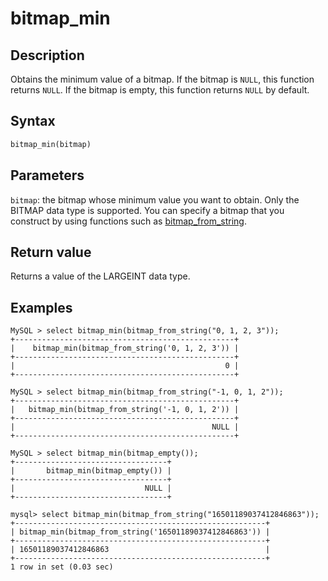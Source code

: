 # bitmap_min

## Description

Obtains the minimum value of a bitmap. If the bitmap is `NULL`, this function returns `NULL`. If the bitmap is empty, this function returns `NULL` by default.

## Syntax

```Haskell
bitmap_min(bitmap)
```

## Parameters

`bitmap`: the bitmap whose minimum value you want to obtain. Only the BITMAP data type is supported. You can specify a bitmap that you construct by using functions such as [bitmap_from_string](bitmap_from_string.md).

## Return value

Returns a value of the LARGEINT data type.

## Examples

```Plain
MySQL > select bitmap_min(bitmap_from_string("0, 1, 2, 3"));
+-------------------------------------------------+
|    bitmap_min(bitmap_from_string('0, 1, 2, 3')) |
+-------------------------------------------------+
|                                               0 |
+-------------------------------------------------+

MySQL > select bitmap_min(bitmap_from_string("-1, 0, 1, 2"));
+-------------------------------------------------+
|   bitmap_min(bitmap_from_string('-1, 0, 1, 2')) |
+-------------------------------------------------+
|                                            NULL |
+-------------------------------------------------+

MySQL > select bitmap_min(bitmap_empty());
+----------------------------------+
|       bitmap_min(bitmap_empty()) |
+----------------------------------+
|                             NULL |
+----------------------------------+

mysql> select bitmap_min(bitmap_from_string("16501189037412846863"));
+--------------------------------------------------------+
| bitmap_min(bitmap_from_string('16501189037412846863')) |
+--------------------------------------------------------+
| 16501189037412846863                                   |
+--------------------------------------------------------+
1 row in set (0.03 sec)
```
